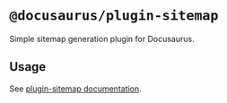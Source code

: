 # `@docusaurus/plugin-sitemap`

Simple sitemap generation plugin for Docusaurus.

## Usage

See [plugin-sitemap documentation](https://docusaurus/docs/api/plugins/@docusaurus/plugin-sitemap).
